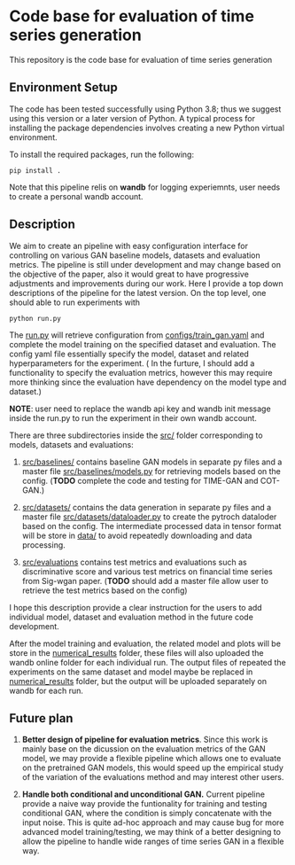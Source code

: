 Code base for evaluation of time series generation 
========================================

This repository is the code base for evaluation of time series generation 

## Environment Setup
The code has been tested successfully using Python 3.8; thus we suggest using this version or a later version of Python. A typical process for installing the package dependencies involves creating a new Python virtual environment.

To install the required packages, run the following:
```console
pip install .
```
Note that this pipeline relis on **wandb** for logging experiemnts, user needs to create a personal wandb account. 

## Description 

 We aim to create an pipeline with easy configuration interface for controlling on various GAN baseline models, datasets and evaluation metrics. The pipeline is still under development and may change based on the objective of the paper, also it would great to have progressive adjustments and improvements during our work.
Here I provide a top down descriptions of the pipeline for the latest version. On the top level, one should able to run experiments with
 
 ```console
 python run.py
 ```
 The [run.py](run.py) will retrieve configuration from [configs/train_gan.yaml](configs/train_gan.yaml) and complete the model training on the specified dataset and evaluation. The config yaml file essentially specify the model, dataset and related hyperparameters for the experiment. ( In the furture, I should add a functionality to specify the evaluation metrics, however this may require more thinking since the evaluation have dependency on the model type and dataset.)

**NOTE**: user need to replace the wandb api key and wandb init message inside the run.py to run the experiment in their own wandb account.

There are three subdirectories inside the [src/](src/) folder corresponding to models, datasets and evaluations:
1. [src/baselines/](src/baselines/) contains baseline GAN models in separate py files and a master file [src/baselines/models.py](src/baselines/models.py) for retrieving models based on the config. (**TODO** complete the code and testing for TIME-GAN and COT-GAN.)

2. [src/datasets/](src/datasets/) contains the data generation in separate py files and a master file [src/datasets/dataloader.py](src/datasets/dataloader.py) to create the pytroch dataloder based on the config. The intermediate processed data in tensor format will be store in [data/](data/) to avoid repeatedly downloading and data processing. 

3. [src/evaluations](src/evaluations/) contains test metrics and evaluations such as discriminative score and various test metrics on financial time series from Sig-wgan paper. (**TODO** should add a master file allow user to retrieve the test metrics based on the config)

I hope this description provide a clear instruction for the users to add individual model, dataset and evaluation method in the future code development.  

After the model training and evaluation, the related model and plots will be store in the [numerical_results](numerical_results) folder, these files will also uploaded the wandb online folder for each individual run. The output files of repeated the experiments on the same dataset and model maybe be replaced in [numerical_results](numerical_results) folder, but the output will be uploaded separately on wandb for each run. 

## Future plan

1. **Better design of pipeline for evaluation metrics**. Since this work is mainly base on the dicussion on the evaluation metrics of the GAN model, we may provide a flexible pipeline which allows one to evaluate on the pretrained GAN models, this would speed up the empirical study of the variation of the evaluations method and may interest other users.

2. **Handle both conditional and unconditional GAN.** Current pipeline provide a naive way provide the funtionality for training and testing conditional GAN, where the condition is simply concatenate with the input noise. This is quite ad-hoc approach and may cause bug for more advanced model training/testing, we may think of a better designing to allow the pipeline to handle wide ranges of time series GAN in a flexible way.        